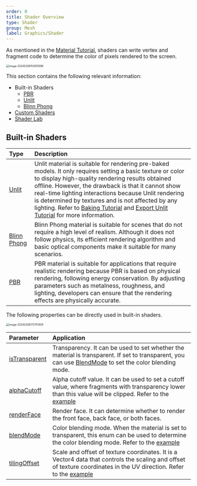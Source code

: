 ```yaml
---
order: 0
title: Shader Overview
type: Shader
group: Mesh
label: Graphics/Shader
---
```


As mentioned in the [Material Tutorial](/en/docs/graphics-material-composition), shaders can write vertex and fragment code to determine the color of pixels rendered to the screen.

<img src="https://gw.alipayobjects.com/zos/OasisHub/a3f74864-241e-4cd8-9ad4-733c2a0b2cc2/image-20240206153815596.png" alt="image-20240206153815596" style="zoom:50%;" />

This section contains the following relevant information:

- Built-in Shaders
  - [PBR](/en/docs/graphics-shader-pbr)
  - [Unlit](/en/docs/graphics-shader-unlit)
  - [Blinn Phong](/en/docs/graphics-shader-blinnPhong)
- [Custom Shaders](/en/docs/graphics-shader-custom)
- [Shader Lab](/en/docs/graphics-shader-lab)

## Built-in Shaders

| Type | Description |
| :-- | :-- |
| [Unlit ](/en/docs/graphics-material-Unlit) | Unlit material is suitable for rendering pre-baked models. It only requires setting a basic texture or color to display high-quality rendering results obtained offline. However, the drawback is that it cannot show real-time lighting interactions because Unlit rendering is determined by textures and is not affected by any lighting. Refer to [Baking Tutorial](/en/docs/graphics-bake-blender) and [Export Unlit Tutorial](/en/docs/graphics-material-Unlit) for more information. |
| [Blinn Phong ](/en/docs/graphics-material-BlinnPhong) | Blinn Phong material is suitable for scenes that do not require a high level of realism. Although it does not follow physics, its efficient rendering algorithm and basic optical components make it suitable for many scenarios. |
| [PBR ](/en/docs/graphics-material-PBR) | PBR material is suitable for applications that require realistic rendering because PBR is based on physical rendering, following energy conservation. By adjusting parameters such as metalness, roughness, and lighting, developers can ensure that the rendering effects are physically accurate. |

The following properties can be directly used in built-in shaders.

<img src="https://gw.alipayobjects.com/zos/OasisHub/94cf8176-569d-4605-bd73-967b03316c3d/image-20240206173751409.png" alt="image-20240206173751409" style="zoom:50%;" />

| Parameter | Application |
| :-- | :-- |
| [isTransparent](/apis/core/#BaseMaterial-isTransparent) | Transparency. It can be used to set whether the material is transparent. If set to transparent, you can use [BlendMode](/apis/core/#BaseMaterial-blendMode) to set the color blending mode. |
| [alphaCutoff](/apis/core/#BaseMaterial-alphaCutoff) | Alpha cutoff value. It can be used to set a cutoff value, where fragments with transparency lower than this value will be clipped. Refer to the [example](/embed/blend-mode) |
| [renderFace](/apis/core/#BaseMaterial-renderFace) | Render face. It can determine whether to render the front face, back face, or both faces. |
| [blendMode](/apis/core/#BaseMaterial-blendMode) | Color blending mode. When the material is set to transparent, this enum can be used to determine the color blending mode. Refer to the [example](/embed/blend-mode) |
| [tilingOffset](/apis/core/#BlinnPhongMaterial-tilingOffset) | Scale and offset of texture coordinates. It is a Vector4 data that controls the scaling and offset of texture coordinates in the UV direction. Refer to the [example](/embed/tiling-offset) |
